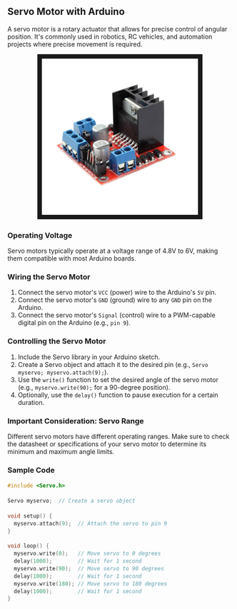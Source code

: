 ## Servo Motor with Arduino

A servo motor is a rotary actuator that allows for precise control of angular position. It's commonly used in robotics, RC vehicles, and automation projects where precise movement is required.

<p align="center">
<img src="https://raw.githubusercontent.com/gears-official/WikiHow/main/Images/H-Bridge.png" width="350" height="350" border="10"/>
</p>

### Operating Voltage

Servo motors typically operate at a voltage range of 4.8V to 6V, making them compatible with most Arduino boards.

### Wiring the Servo Motor

1. Connect the servo motor's `VCC` (power) wire to the Arduino's `5V` pin.
2. Connect the servo motor's `GND` (ground) wire to any `GND` pin on the Arduino.
3. Connect the servo motor's `Signal` (control) wire to a PWM-capable digital pin on the Arduino (e.g., `pin 9`).

### Controlling the Servo Motor

1. Include the Servo library in your Arduino sketch.
2. Create a Servo object and attach it to the desired pin (e.g., `Servo myservo; myservo.attach(9);`).
3. Use the `write()` function to set the desired angle of the servo motor (e.g., `myservo.write(90);` for a 90-degree position).
4. Optionally, use the `delay()` function to pause execution for a certain duration.

### Important Consideration: Servo Range

Different servo motors have different operating ranges. Make sure to check the datasheet or specifications of your servo motor to determine its minimum and maximum angle limits.

### Sample Code

```cpp
#include <Servo.h>

Servo myservo;  // Create a servo object

void setup() {
  myservo.attach(9);  // Attach the servo to pin 9
}

void loop() {
  myservo.write(0);   // Move servo to 0 degrees
  delay(1000);        // Wait for 1 second
  myservo.write(90);  // Move servo to 90 degrees
  delay(1000);        // Wait for 1 second
  myservo.write(180); // Move servo to 180 degrees
  delay(1000);        // Wait for 1 second
}
